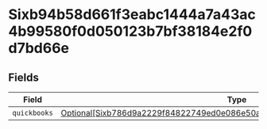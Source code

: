 # Sixb94b58d661f3eabc1444a7a43ac4b99580f0d050123b7bf38184e2f0d7bd66e


## Fields

| Field                                                                                                                                                                     | Type                                                                                                                                                                      | Required                                                                                                                                                                  | Description                                                                                                                                                               |
| ------------------------------------------------------------------------------------------------------------------------------------------------------------------------- | ------------------------------------------------------------------------------------------------------------------------------------------------------------------------- | ------------------------------------------------------------------------------------------------------------------------------------------------------------------------- | ------------------------------------------------------------------------------------------------------------------------------------------------------------------------- |
| `quickbooks`                                                                                                                                                              | [Optional[Sixb786d9a2229f84822749ed0e086e50a931cc189f3b1bfff2c851fae29b07879]](../../models/shared/sixb786d9a2229f84822749ed0e086e50a931cc189f3b1bfff2c851fae29b07879.md) | :heavy_minus_sign:                                                                                                                                                        | N/A                                                                                                                                                                       |